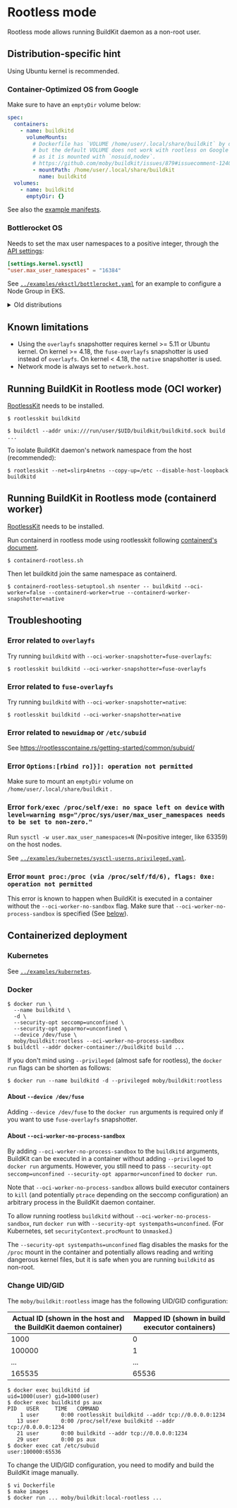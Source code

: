# Rootless mode

Rootless mode allows running BuildKit daemon as a non-root user.

## Distribution-specific hint
Using Ubuntu kernel is recommended.
### Container-Optimized OS from Google
Make sure to have an `emptyDir` volume below:
```yaml
spec:
  containers:
    - name: buildkitd
      volumeMounts:
        # Dockerfile has `VOLUME /home/user/.local/share/buildkit` by default too,
        # but the default VOLUME does not work with rootless on Google's Container-Optimized OS
        # as it is mounted with `nosuid,nodev`.
        # https://github.com/moby/buildkit/issues/879#issuecomment-1240347038
        - mountPath: /home/user/.local/share/buildkit
          name: buildkitd
  volumes:
    - name: buildkitd
      emptyDir: {}
```

See also the [example manifests](#Kubernetes).

### Bottlerocket OS

Needs to set the max user namespaces to a positive integer, through the [API settings](https://github.com/bottlerocket-os/bottlerocket#kernel-settings):

```toml
[settings.kernel.sysctl]
"user.max_user_namespaces" = "16384"
```

See [`../examples/eksctl/bottlerocket.yaml`](../examples/eskctl/bottlerocket.yaml) for an example to configure a Node Group in EKS.

<details>
<summary>Old distributions</summary>

<p>

### Debian GNU/Linux 10
Add `kernel.unprivileged_userns_clone=1` to `/etc/sysctl.conf` (or `/etc/sysctl.d`) and run `sudo sysctl -p`.
This step is not needed for Debian GNU/Linux 11 and later.

### RHEL/CentOS 7
Add `user.max_user_namespaces=28633` to `/etc/sysctl.conf` (or `/etc/sysctl.d`) and run `sudo sysctl -p`.
This step is not needed for RHEL/CentOS 8 and later.

### Fedora, before kernel 5.13
You may have to disable SELinux, or run BuildKit with `--oci-worker-snapshotter=fuse-overlayfs`.

</p>
</details>

## Known limitations
* Using the `overlayfs` snapshotter requires kernel >= 5.11 or Ubuntu kernel.
  On kernel >= 4.18, the `fuse-overlayfs` snapshotter is used instead of `overlayfs`.
  On kernel < 4.18, the `native` snapshotter is used.
* Network mode is always set to `network.host`.

## Running BuildKit in Rootless mode (OCI worker)

[RootlessKit](https://github.com/rootless-containers/rootlesskit/) needs to be installed.

```console
$ rootlesskit buildkitd
```

```console
$ buildctl --addr unix:///run/user/$UID/buildkit/buildkitd.sock build ...
```

To isolate BuildKit daemon's network namespace from the host (recommended):
```console
$ rootlesskit --net=slirp4netns --copy-up=/etc --disable-host-loopback buildkitd
```

## Running BuildKit in Rootless mode (containerd worker)

[RootlessKit](https://github.com/rootless-containers/rootlesskit/) needs to be installed.

Run containerd in rootless mode using rootlesskit following [containerd's document](https://github.com/containerd/containerd/blob/main/docs/rootless.md).

```
$ containerd-rootless.sh
```

Then let buildkitd join the same namespace as containerd.

```
$ containerd-rootless-setuptool.sh nsenter -- buildkitd --oci-worker=false --containerd-worker=true --containerd-worker-snapshotter=native
```

## Troubleshooting

### Error related to `overlayfs`
Try running `buildkitd` with `--oci-worker-snapshotter=fuse-overlayfs`:

```console
$ rootlesskit buildkitd --oci-worker-snapshotter=fuse-overlayfs
```

### Error related to `fuse-overlayfs`
Try running `buildkitd` with `--oci-worker-snapshotter=native`:

```console
$ rootlesskit buildkitd --oci-worker-snapshotter=native
```

### Error related to `newuidmap` or `/etc/subuid`
See https://rootlesscontaine.rs/getting-started/common/subuid/

### Error `Options:[rbind ro]}]: operation not permitted`
Make sure to mount an `emptyDir` volume on `/home/user/.local/share/buildkit` .

### Error `fork/exec /proc/self/exe: no space left on device` with `level=warning msg="/proc/sys/user/max_user_namespaces needs to be set to non-zero."`
Run `sysctl -w user.max_user_namespaces=N` (N=positive integer, like 63359) on the host nodes.

See [`../examples/kubernetes/sysctl-userns.privileged.yaml`](../examples/kubernetes/sysctl-userns.privileged.yaml).

### Error `mount proc:/proc (via /proc/self/fd/6), flags: 0xe: operation not permitted`
This error is known to happen when BuildKit is executed in a container without the `--oci-worker-no-sandbox` flag.
Make sure that `--oci-worker-no-process-sandbox` is specified (See [below](#docker)).

## Containerized deployment

### Kubernetes
See [`../examples/kubernetes`](../examples/kubernetes).

### Docker

```console
$ docker run \
  --name buildkitd \
  -d \
  --security-opt seccomp=unconfined \
  --security-opt apparmor=unconfined \
  --device /dev/fuse \
  moby/buildkit:rootless --oci-worker-no-process-sandbox
$ buildctl --addr docker-container://buildkitd build ...
```

If you don't mind using `--privileged` (almost safe for rootless), the `docker run` flags can be shorten as follows:

```console
$ docker run --name buildkitd -d --privileged moby/buildkit:rootless
```

#### About `--device /dev/fuse`
Adding `--device /dev/fuse` to the `docker run` arguments is required only if you want to use `fuse-overlayfs` snapshotter.

#### About `--oci-worker-no-process-sandbox`

By adding `--oci-worker-no-process-sandbox` to the `buildkitd` arguments, BuildKit can be executed in a container without adding `--privileged` to `docker run` arguments.
However, you still need to pass `--security-opt seccomp=unconfined --security-opt apparmor=unconfined` to `docker run`.

Note that `--oci-worker-no-process-sandbox` allows build executor containers to `kill` (and potentially `ptrace` depending on the seccomp configuration) an arbitrary process in the BuildKit daemon container.

To allow running rootless `buildkitd` without `--oci-worker-no-process-sandbox`, run `docker run` with `--security-opt systempaths=unconfined`. (For Kubernetes, set `securityContext.procMount` to `Unmasked`.)

The `--security-opt systempaths=unconfined` flag disables the masks for the `/proc` mount in the container and potentially allows reading and writing dangerous kernel files, but it is safe when you are running `buildkitd` as non-root.

### Change UID/GID

The `moby/buildkit:rootless` image has the following UID/GID configuration:

Actual ID (shown in the host and the BuildKit daemon container)| Mapped ID (shown in build executor containers)
----------|----------
1000      | 0
100000    | 1
...       | ...
165535    | 65536

```
$ docker exec buildkitd id
uid=1000(user) gid=1000(user)
$ docker exec buildkitd ps aux
PID   USER     TIME   COMMAND
    1 user       0:00 rootlesskit buildkitd --addr tcp://0.0.0.0:1234
   13 user       0:00 /proc/self/exe buildkitd --addr tcp://0.0.0.0:1234
   21 user       0:00 buildkitd --addr tcp://0.0.0.0:1234
   29 user       0:00 ps aux
$ docker exec cat /etc/subuid
user:100000:65536
```

To change the UID/GID configuration, you need to modify and build the BuildKit image manually.
```
$ vi Dockerfile
$ make images
$ docker run ... moby/buildkit:local-rootless ...
```

